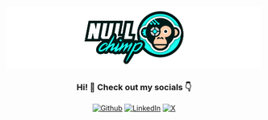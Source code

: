 <div align="center">

<img src="./assets/banner.png" alt="Hi, I'm NULLchimp 👋">

<h3> Hi! 👋 Check out my socials 👇</h3>

[![Github](https://img.shields.io/badge/GitHub-100000?style=for-the-badge&logo=github&logoColor=white)](https://github.com/nullchimp)
[![LinkedIn](https://img.shields.io/badge/LinkedIn-0077B5?style=for-the-badge&logo=linkedin&logoColor=white)](https://linkedin.com/in/timo-von-gruenewaldt)
[![X](https://img.shields.io/badge/Twitter-100000?style=for-the-badge&logo=x&logoColor=white)](https://x.com/nullchimp)

</div>